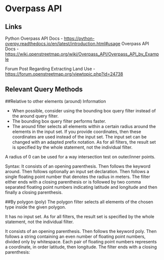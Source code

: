 # Overpass API

## Links
Python Overpass API Docs - https://python-overpy.readthedocs.io/en/latest/introduction.html#usage
Overpass API Docs - https://wiki.openstreetmap.org/wiki/Overpass_API/Overpass_API_by_Example

Forum Post Regarding Extracting Land Use - https://forum.openstreetmap.org/viewtopic.php?id=24738

## Relevant Query Methods

##Relative to other elements (around)
Information
- When possible, consider using the bounding box query filter instead of the around query filter. 
- The bounding box query filter performs faster.
- The around filter selects all elements within a certain radius 
around the elements in the input set. If you provide coordinates, then these coordinates are used instead of the input set. The input set can be changed with an adapted prefix notation. As for all filters, the result set is specified by the whole statement, not the individual filter.

A radius of 0 can be used for a way intersection test on outer/inner points.

Syntax: It consists of an opening parenthesis. Then follows the keyword around. 
Then follows optionally an input set declaration. Then follows a single floating 
point number that denotes the radius in meters. The filter either ends with a closing 
parenthesis or is followed by two comma separated floating point numbers indicating latitude
 and longitude and then finally a closing parenthesis.



##By polygon (poly)
The polygon filter selects all elements of the chosen type inside the given polygon.

It has no input set. As for all filters, the result set is specified by the whole statement, not the individual filter.

It consists of an opening parenthesis. Then follows the keyword poly. Then follows a string
containing an even number of floating point numbers, divided only by whitespace.
Each pair of floating point numbers 
represents a coordinate, in order latitude, then longitude. The filter ends with a closing parenthesis:
